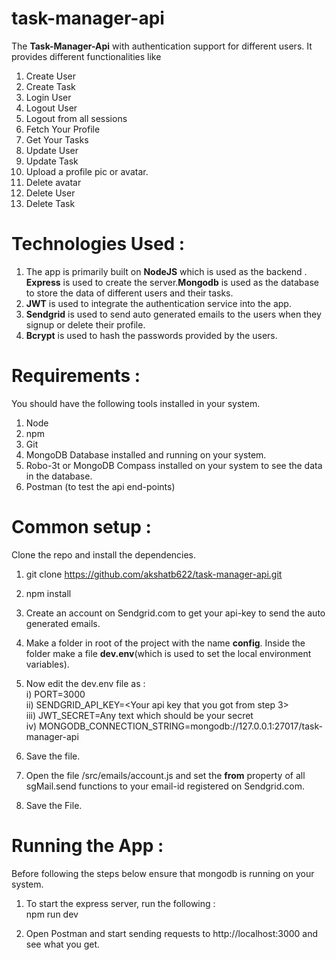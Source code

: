 # task-manager-api

The **Task-Manager-Api** with authentication support for different users. It provides different functionalities like<br>
1) Create User<br>
2) Create Task<br>
3) Login User <br>
4) Logout User<br>
5) Logout from all sessions <br>
6) Fetch Your Profile<br>
7) Get Your Tasks <br>
8) Update User<br>
9) Update Task<br>
9) Upload a profile pic or avatar.<br>
10) Delete avatar<br>
11) Delete User<br>
12) Delete Task<br>

# Technologies Used : 

1) The app is primarily built on **NodeJS** which is used as the backend . **Express** is used to create the server.**Mongodb** is used as the database to store the data of different users and their tasks.<br>
2) **JWT** is used to integrate the authentication service into the app.<br>
3) **Sendgrid** is used to send auto generated emails to the users when they signup or delete their profile.<br>
4) **Bcrypt** is used to hash the passwords provided by the users.<br>

# Requirements : 

You should have the following tools installed in your system.<br>
1) Node<br>
2) npm<br>
3) Git<br>
4) MongoDB Database installed and running on your system.<br>
5) Robo-3t or MongoDB Compass installed on your system to see the data in the database.<br>
6) Postman (to test the api end-points)<br>

# Common setup : 
Clone the repo and install the dependencies.<br>

1) git clone https://github.com/akshatb622/task-manager-api.git <br>
2) npm install <br>
3) Create an account on Sendgrid.com to get your api-key to send the auto generated emails.<br>
4) Make a folder in root of the project with the name **config**. Inside the folder make a file **dev.env**(which is used to set the local environment variables).<br>
5) Now edit the dev.env file as : <br>
   i)   PORT=3000<br>
   ii)  SENDGRID_API_KEY=<Your api key that you got from step 3><br>
   iii) JWT_SECRET=Any text which should be your secret<br>
   iv) MONGODB_CONNECTION_STRING=mongodb://127.0.0.1:27017/task-manager-api <br>
   
6) Save the file.<br>
7) Open the file /src/emails/account.js and set the **from** property of all sgMail.send functions to your email-id registered on Sendgrid.com.<br> 
8) Save the File.<br>

# Running the App : 
Before following the steps below ensure that mongodb is running on your system.<br>
1) To start the express server, run the following :<br> 
   npm run dev<br>

2) Open Postman and start sending requests to http://localhost:3000 and see what you get.
